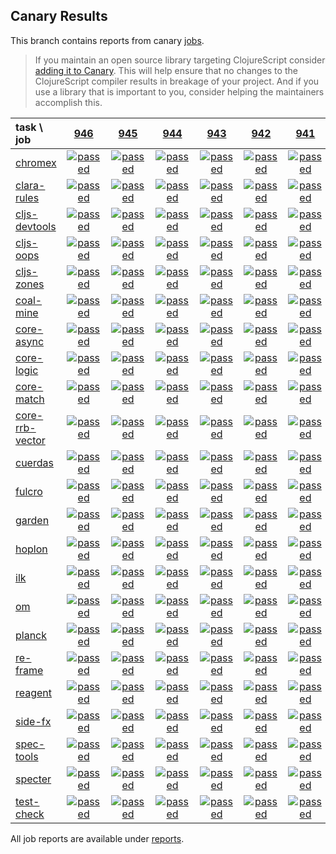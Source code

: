 ## Canary Results

This branch contains reports from canary [jobs](https://github.com/cljs-oss/canary/tree/jobs).

> If you maintain an open source library targeting ClojureScript consider [adding it to Canary](https://github.com/cljs-oss/canary/tree/master#how-to-participate). This will help ensure that no changes to the ClojureScript compiler results in breakage of your project. And if you use a library that is important to you, consider helping the maintainers accomplish this.

[//]: # (begin_overview_table)

| task \ job | <a href="reports/2019/05/27/job-000946-1.10.533-570d066e" title="job #946 finished on 2019-05-27">946</a> | <a href="reports/2019/05/26/job-000945-1.10.533-570d066e" title="job #945 finished on 2019-05-26">945</a> | <a href="reports/2019/05/25/job-000944-1.10.533-570d066e" title="job #944 finished on 2019-05-25">944</a> | <a href="reports/2019/05/25/job-000943-1.10.534-65bc3ff4" title="job #943 finished on 2019-05-25">943</a> | <a href="reports/2019/05/24/job-000942-1.10.530-e25ced97" title="job #942 finished on 2019-05-24">942</a> | <a href="reports/2019/05/23/job-000941-1.10.531-cfe04d75" title="job #941 finished on 2019-05-23">941</a> | <a href="reports/2019/05/23/job-000940-1.10.529-3a0c0747" title="job #940 finished on 2019-05-23">940</a> | <a href="reports/2019/05/22/job-000939-1.10.530-9458c4a1" title="job #939 finished on 2019-05-22">939</a> | <a href="reports/2019/05/22/job-000938-1.10.529-3a0c0747" title="job #938 finished on 2019-05-22">938</a> | <a href="reports/2019/05/21/job-000937-1.10.530-602e4bd0" title="job #937 finished on 2019-05-21">937</a> |
| :--- | :---: | :---: | :---: | :---: | :---: | :---: | :---: | :---: | :---: | :---: |
| [chromex](https://github.com/binaryage/chromex) | <a href="reports/2019/05/27/job-000946-1.10.533-570d066e#-chromex"><img title="passed" src="http://box.binaryage.com/s-passed.svg"><a> | <a href="reports/2019/05/26/job-000945-1.10.533-570d066e#-chromex"><img title="passed" src="http://box.binaryage.com/s-passed.svg"><a> | <a href="reports/2019/05/25/job-000944-1.10.533-570d066e#-chromex"><img title="passed" src="http://box.binaryage.com/s-passed.svg"><a> | <a href="reports/2019/05/25/job-000943-1.10.534-65bc3ff4#-chromex"><img title="passed" src="http://box.binaryage.com/s-passed.svg"><a> | <a href="reports/2019/05/24/job-000942-1.10.530-e25ced97#-chromex"><img title="passed" src="http://box.binaryage.com/s-passed.svg"><a> | <a href="reports/2019/05/23/job-000941-1.10.531-cfe04d75#-chromex"><img title="passed" src="http://box.binaryage.com/s-passed.svg"><a> | <a href="reports/2019/05/23/job-000940-1.10.529-3a0c0747#-chromex"><img title="passed" src="http://box.binaryage.com/s-passed.svg"><a> | <a href="reports/2019/05/22/job-000939-1.10.530-9458c4a1#-chromex"><img title="passed" src="http://box.binaryage.com/s-passed.svg"><a> | <a href="reports/2019/05/22/job-000938-1.10.529-3a0c0747#-chromex"><img title="passed" src="http://box.binaryage.com/s-passed.svg"><a> | <a href="reports/2019/05/21/job-000937-1.10.530-602e4bd0#-chromex"><img title="passed" src="http://box.binaryage.com/s-passed.svg"><a> |
| [clara-rules](https://github.com/cerner/clara-rules) | <a href="reports/2019/05/27/job-000946-1.10.533-570d066e#-clara-rules"><img title="passed" src="http://box.binaryage.com/s-passed.svg"><a> | <a href="reports/2019/05/26/job-000945-1.10.533-570d066e#-clara-rules"><img title="passed" src="http://box.binaryage.com/s-passed.svg"><a> | <a href="reports/2019/05/25/job-000944-1.10.533-570d066e#-clara-rules"><img title="passed" src="http://box.binaryage.com/s-passed.svg"><a> | <a href="reports/2019/05/25/job-000943-1.10.534-65bc3ff4#-clara-rules"><img title="passed" src="http://box.binaryage.com/s-passed.svg"><a> | <a href="reports/2019/05/24/job-000942-1.10.530-e25ced97#-clara-rules"><img title="passed" src="http://box.binaryage.com/s-passed.svg"><a> | <a href="reports/2019/05/23/job-000941-1.10.531-cfe04d75#-clara-rules"><img title="passed" src="http://box.binaryage.com/s-passed.svg"><a> | <a href="reports/2019/05/23/job-000940-1.10.529-3a0c0747#-clara-rules"><img title="passed" src="http://box.binaryage.com/s-passed.svg"><a> | <a href="reports/2019/05/22/job-000939-1.10.530-9458c4a1#-clara-rules"><img title="passed" src="http://box.binaryage.com/s-passed.svg"><a> | <a href="reports/2019/05/22/job-000938-1.10.529-3a0c0747#-clara-rules"><img title="passed" src="http://box.binaryage.com/s-passed.svg"><a> | <a href="reports/2019/05/21/job-000937-1.10.530-602e4bd0#-clara-rules"><img title="passed" src="http://box.binaryage.com/s-passed.svg"><a> |
| [cljs-devtools](https://github.com/binaryage/cljs-devtools) | <a href="reports/2019/05/27/job-000946-1.10.533-570d066e#-cljs-devtools"><img title="passed" src="http://box.binaryage.com/s-passed.svg"><a> | <a href="reports/2019/05/26/job-000945-1.10.533-570d066e#-cljs-devtools"><img title="passed" src="http://box.binaryage.com/s-passed.svg"><a> | <a href="reports/2019/05/25/job-000944-1.10.533-570d066e#-cljs-devtools"><img title="passed" src="http://box.binaryage.com/s-passed.svg"><a> | <a href="reports/2019/05/25/job-000943-1.10.534-65bc3ff4#-cljs-devtools"><img title="passed" src="http://box.binaryage.com/s-passed.svg"><a> | <a href="reports/2019/05/24/job-000942-1.10.530-e25ced97#-cljs-devtools"><img title="passed" src="http://box.binaryage.com/s-passed.svg"><a> | <a href="reports/2019/05/23/job-000941-1.10.531-cfe04d75#-cljs-devtools"><img title="passed" src="http://box.binaryage.com/s-passed.svg"><a> | <a href="reports/2019/05/23/job-000940-1.10.529-3a0c0747#-cljs-devtools"><img title="passed" src="http://box.binaryage.com/s-passed.svg"><a> | <a href="reports/2019/05/22/job-000939-1.10.530-9458c4a1#-cljs-devtools"><img title="passed" src="http://box.binaryage.com/s-passed.svg"><a> | <a href="reports/2019/05/22/job-000938-1.10.529-3a0c0747#-cljs-devtools"><img title="passed" src="http://box.binaryage.com/s-passed.svg"><a> | <a href="reports/2019/05/21/job-000937-1.10.530-602e4bd0#-cljs-devtools"><img title="passed" src="http://box.binaryage.com/s-passed.svg"><a> |
| [cljs-oops](https://github.com/binaryage/cljs-oops) | <a href="reports/2019/05/27/job-000946-1.10.533-570d066e#-cljs-oops"><img title="passed" src="http://box.binaryage.com/s-passed.svg"><a> | <a href="reports/2019/05/26/job-000945-1.10.533-570d066e#-cljs-oops"><img title="passed" src="http://box.binaryage.com/s-passed.svg"><a> | <a href="reports/2019/05/25/job-000944-1.10.533-570d066e#-cljs-oops"><img title="passed" src="http://box.binaryage.com/s-passed.svg"><a> | <a href="reports/2019/05/25/job-000943-1.10.534-65bc3ff4#-cljs-oops"><img title="passed" src="http://box.binaryage.com/s-passed.svg"><a> | <a href="reports/2019/05/24/job-000942-1.10.530-e25ced97#-cljs-oops"><img title="passed" src="http://box.binaryage.com/s-passed.svg"><a> | <a href="reports/2019/05/23/job-000941-1.10.531-cfe04d75#-cljs-oops"><img title="passed" src="http://box.binaryage.com/s-passed.svg"><a> | <a href="reports/2019/05/23/job-000940-1.10.529-3a0c0747#-cljs-oops"><img title="passed" src="http://box.binaryage.com/s-passed.svg"><a> | <a href="reports/2019/05/22/job-000939-1.10.530-9458c4a1#-cljs-oops"><img title="passed" src="http://box.binaryage.com/s-passed.svg"><a> | <a href="reports/2019/05/22/job-000938-1.10.529-3a0c0747#-cljs-oops"><img title="passed" src="http://box.binaryage.com/s-passed.svg"><a> | <a href="reports/2019/05/21/job-000937-1.10.530-602e4bd0#-cljs-oops"><img title="passed" src="http://box.binaryage.com/s-passed.svg"><a> |
| [cljs-zones](https://github.com/binaryage/cljs-zones) | <a href="reports/2019/05/27/job-000946-1.10.533-570d066e#-cljs-zones"><img title="passed" src="http://box.binaryage.com/s-passed.svg"><a> | <a href="reports/2019/05/26/job-000945-1.10.533-570d066e#-cljs-zones"><img title="passed" src="http://box.binaryage.com/s-passed.svg"><a> | <a href="reports/2019/05/25/job-000944-1.10.533-570d066e#-cljs-zones"><img title="passed" src="http://box.binaryage.com/s-passed.svg"><a> | <a href="reports/2019/05/25/job-000943-1.10.534-65bc3ff4#-cljs-zones"><img title="passed" src="http://box.binaryage.com/s-passed.svg"><a> | <a href="reports/2019/05/24/job-000942-1.10.530-e25ced97#-cljs-zones"><img title="passed" src="http://box.binaryage.com/s-passed.svg"><a> | <a href="reports/2019/05/23/job-000941-1.10.531-cfe04d75#-cljs-zones"><img title="passed" src="http://box.binaryage.com/s-passed.svg"><a> | <a href="reports/2019/05/23/job-000940-1.10.529-3a0c0747#-cljs-zones"><img title="passed" src="http://box.binaryage.com/s-passed.svg"><a> | <a href="reports/2019/05/22/job-000939-1.10.530-9458c4a1#-cljs-zones"><img title="passed" src="http://box.binaryage.com/s-passed.svg"><a> | <a href="reports/2019/05/22/job-000938-1.10.529-3a0c0747#-cljs-zones"><img title="passed" src="http://box.binaryage.com/s-passed.svg"><a> | <a href="reports/2019/05/21/job-000937-1.10.530-602e4bd0#-cljs-zones"><img title="passed" src="http://box.binaryage.com/s-passed.svg"><a> |
| [coal-mine](https://github.com/mfikes/coal-mine) | <a href="reports/2019/05/27/job-000946-1.10.533-570d066e#-coal-mine"><img title="passed" src="http://box.binaryage.com/s-passed.svg"><a> | <a href="reports/2019/05/26/job-000945-1.10.533-570d066e#-coal-mine"><img title="passed" src="http://box.binaryage.com/s-passed.svg"><a> | <a href="reports/2019/05/25/job-000944-1.10.533-570d066e#-coal-mine"><img title="passed" src="http://box.binaryage.com/s-passed.svg"><a> | <a href="reports/2019/05/25/job-000943-1.10.534-65bc3ff4#-coal-mine"><img title="passed" src="http://box.binaryage.com/s-passed.svg"><a> | <a href="reports/2019/05/24/job-000942-1.10.530-e25ced97#-coal-mine"><img title="passed" src="http://box.binaryage.com/s-passed.svg"><a> | <a href="reports/2019/05/23/job-000941-1.10.531-cfe04d75#-coal-mine"><img title="passed" src="http://box.binaryage.com/s-passed.svg"><a> | <a href="reports/2019/05/23/job-000940-1.10.529-3a0c0747#-coal-mine"><img title="passed" src="http://box.binaryage.com/s-passed.svg"><a> | <a href="reports/2019/05/22/job-000939-1.10.530-9458c4a1#-coal-mine"><img title="passed" src="http://box.binaryage.com/s-passed.svg"><a> | <a href="reports/2019/05/22/job-000938-1.10.529-3a0c0747#-coal-mine"><img title="passed" src="http://box.binaryage.com/s-passed.svg"><a> | <a href="reports/2019/05/21/job-000937-1.10.530-602e4bd0#-coal-mine"><img title="unknown" src="http://box.binaryage.com/s-unknown.svg"><a> |
| [core-async](https://github.com/clojure/core.async) | <a href="reports/2019/05/27/job-000946-1.10.533-570d066e#-core-async"><img title="passed" src="http://box.binaryage.com/s-passed.svg"><a> | <a href="reports/2019/05/26/job-000945-1.10.533-570d066e#-core-async"><img title="passed" src="http://box.binaryage.com/s-passed.svg"><a> | <a href="reports/2019/05/25/job-000944-1.10.533-570d066e#-core-async"><img title="passed" src="http://box.binaryage.com/s-passed.svg"><a> | <a href="reports/2019/05/25/job-000943-1.10.534-65bc3ff4#-core-async"><img title="passed" src="http://box.binaryage.com/s-passed.svg"><a> | <a href="reports/2019/05/24/job-000942-1.10.530-e25ced97#-core-async"><img title="passed" src="http://box.binaryage.com/s-passed.svg"><a> | <a href="reports/2019/05/23/job-000941-1.10.531-cfe04d75#-core-async"><img title="passed" src="http://box.binaryage.com/s-passed.svg"><a> | <a href="reports/2019/05/23/job-000940-1.10.529-3a0c0747#-core-async"><img title="passed" src="http://box.binaryage.com/s-passed.svg"><a> | <a href="reports/2019/05/22/job-000939-1.10.530-9458c4a1#-core-async"><img title="passed" src="http://box.binaryage.com/s-passed.svg"><a> | <a href="reports/2019/05/22/job-000938-1.10.529-3a0c0747#-core-async"><img title="passed" src="http://box.binaryage.com/s-passed.svg"><a> | <a href="reports/2019/05/21/job-000937-1.10.530-602e4bd0#-core-async"><img title="passed" src="http://box.binaryage.com/s-passed.svg"><a> |
| [core-logic](https://github.com/clojure/core.logic) | <a href="reports/2019/05/27/job-000946-1.10.533-570d066e#-core-logic"><img title="passed" src="http://box.binaryage.com/s-passed.svg"><a> | <a href="reports/2019/05/26/job-000945-1.10.533-570d066e#-core-logic"><img title="passed" src="http://box.binaryage.com/s-passed.svg"><a> | <a href="reports/2019/05/25/job-000944-1.10.533-570d066e#-core-logic"><img title="passed" src="http://box.binaryage.com/s-passed.svg"><a> | <a href="reports/2019/05/25/job-000943-1.10.534-65bc3ff4#-core-logic"><img title="passed" src="http://box.binaryage.com/s-passed.svg"><a> | <a href="reports/2019/05/24/job-000942-1.10.530-e25ced97#-core-logic"><img title="passed" src="http://box.binaryage.com/s-passed.svg"><a> | <a href="reports/2019/05/23/job-000941-1.10.531-cfe04d75#-core-logic"><img title="passed" src="http://box.binaryage.com/s-passed.svg"><a> | <a href="reports/2019/05/23/job-000940-1.10.529-3a0c0747#-core-logic"><img title="passed" src="http://box.binaryage.com/s-passed.svg"><a> | <a href="reports/2019/05/22/job-000939-1.10.530-9458c4a1#-core-logic"><img title="passed" src="http://box.binaryage.com/s-passed.svg"><a> | <a href="reports/2019/05/22/job-000938-1.10.529-3a0c0747#-core-logic"><img title="passed" src="http://box.binaryage.com/s-passed.svg"><a> | <a href="reports/2019/05/21/job-000937-1.10.530-602e4bd0#-core-logic"><img title="passed" src="http://box.binaryage.com/s-passed.svg"><a> |
| [core-match](https://github.com/clojure/core.match) | <a href="reports/2019/05/27/job-000946-1.10.533-570d066e#-core-match"><img title="passed" src="http://box.binaryage.com/s-passed.svg"><a> | <a href="reports/2019/05/26/job-000945-1.10.533-570d066e#-core-match"><img title="passed" src="http://box.binaryage.com/s-passed.svg"><a> | <a href="reports/2019/05/25/job-000944-1.10.533-570d066e#-core-match"><img title="passed" src="http://box.binaryage.com/s-passed.svg"><a> | <a href="reports/2019/05/25/job-000943-1.10.534-65bc3ff4#-core-match"><img title="passed" src="http://box.binaryage.com/s-passed.svg"><a> | <a href="reports/2019/05/24/job-000942-1.10.530-e25ced97#-core-match"><img title="passed" src="http://box.binaryage.com/s-passed.svg"><a> | <a href="reports/2019/05/23/job-000941-1.10.531-cfe04d75#-core-match"><img title="passed" src="http://box.binaryage.com/s-passed.svg"><a> | <a href="reports/2019/05/23/job-000940-1.10.529-3a0c0747#-core-match"><img title="passed" src="http://box.binaryage.com/s-passed.svg"><a> | <a href="reports/2019/05/22/job-000939-1.10.530-9458c4a1#-core-match"><img title="passed" src="http://box.binaryage.com/s-passed.svg"><a> | <a href="reports/2019/05/22/job-000938-1.10.529-3a0c0747#-core-match"><img title="passed" src="http://box.binaryage.com/s-passed.svg"><a> | <a href="reports/2019/05/21/job-000937-1.10.530-602e4bd0#-core-match"><img title="passed" src="http://box.binaryage.com/s-passed.svg"><a> |
| [core-rrb-vector](https://github.com/clojure/core.rrb-vector) | <a href="reports/2019/05/27/job-000946-1.10.533-570d066e#-core-rrb-vector"><img title="passed" src="http://box.binaryage.com/s-passed.svg"><a> | <a href="reports/2019/05/26/job-000945-1.10.533-570d066e#-core-rrb-vector"><img title="passed" src="http://box.binaryage.com/s-passed.svg"><a> | <a href="reports/2019/05/25/job-000944-1.10.533-570d066e#-core-rrb-vector"><img title="passed" src="http://box.binaryage.com/s-passed.svg"><a> | <a href="reports/2019/05/25/job-000943-1.10.534-65bc3ff4#-core-rrb-vector"><img title="passed" src="http://box.binaryage.com/s-passed.svg"><a> | <a href="reports/2019/05/24/job-000942-1.10.530-e25ced97#-core-rrb-vector"><img title="passed" src="http://box.binaryage.com/s-passed.svg"><a> | <a href="reports/2019/05/23/job-000941-1.10.531-cfe04d75#-core-rrb-vector"><img title="passed" src="http://box.binaryage.com/s-passed.svg"><a> | <a href="reports/2019/05/23/job-000940-1.10.529-3a0c0747#-core-rrb-vector"><img title="passed" src="http://box.binaryage.com/s-passed.svg"><a> | <a href="reports/2019/05/22/job-000939-1.10.530-9458c4a1#-core-rrb-vector"><img title="passed" src="http://box.binaryage.com/s-passed.svg"><a> | <a href="reports/2019/05/22/job-000938-1.10.529-3a0c0747#-core-rrb-vector"><img title="passed" src="http://box.binaryage.com/s-passed.svg"><a> | <a href="reports/2019/05/21/job-000937-1.10.530-602e4bd0#-core-rrb-vector"><img title="passed" src="http://box.binaryage.com/s-passed.svg"><a> |
| [cuerdas](https://github.com/funcool/cuerdas) | <a href="reports/2019/05/27/job-000946-1.10.533-570d066e#-cuerdas"><img title="passed" src="http://box.binaryage.com/s-passed.svg"><a> | <a href="reports/2019/05/26/job-000945-1.10.533-570d066e#-cuerdas"><img title="passed" src="http://box.binaryage.com/s-passed.svg"><a> | <a href="reports/2019/05/25/job-000944-1.10.533-570d066e#-cuerdas"><img title="passed" src="http://box.binaryage.com/s-passed.svg"><a> | <a href="reports/2019/05/25/job-000943-1.10.534-65bc3ff4#-cuerdas"><img title="passed" src="http://box.binaryage.com/s-passed.svg"><a> | <a href="reports/2019/05/24/job-000942-1.10.530-e25ced97#-cuerdas"><img title="passed" src="http://box.binaryage.com/s-passed.svg"><a> | <a href="reports/2019/05/23/job-000941-1.10.531-cfe04d75#-cuerdas"><img title="passed" src="http://box.binaryage.com/s-passed.svg"><a> | <a href="reports/2019/05/23/job-000940-1.10.529-3a0c0747#-cuerdas"><img title="passed" src="http://box.binaryage.com/s-passed.svg"><a> | <a href="reports/2019/05/22/job-000939-1.10.530-9458c4a1#-cuerdas"><img title="passed" src="http://box.binaryage.com/s-passed.svg"><a> | <a href="reports/2019/05/22/job-000938-1.10.529-3a0c0747#-cuerdas"><img title="passed" src="http://box.binaryage.com/s-passed.svg"><a> | <a href="reports/2019/05/21/job-000937-1.10.530-602e4bd0#-cuerdas"><img title="passed" src="http://box.binaryage.com/s-passed.svg"><a> |
| [fulcro](https://github.com/fulcrologic/fulcro) | <a href="reports/2019/05/27/job-000946-1.10.533-570d066e#-fulcro"><img title="passed" src="http://box.binaryage.com/s-passed.svg"><a> | <a href="reports/2019/05/26/job-000945-1.10.533-570d066e#-fulcro"><img title="passed" src="http://box.binaryage.com/s-passed.svg"><a> | <a href="reports/2019/05/25/job-000944-1.10.533-570d066e#-fulcro"><img title="passed" src="http://box.binaryage.com/s-passed.svg"><a> | <a href="reports/2019/05/25/job-000943-1.10.534-65bc3ff4#-fulcro"><img title="passed" src="http://box.binaryage.com/s-passed.svg"><a> | <a href="reports/2019/05/24/job-000942-1.10.530-e25ced97#-fulcro"><img title="passed" src="http://box.binaryage.com/s-passed.svg"><a> | <a href="reports/2019/05/23/job-000941-1.10.531-cfe04d75#-fulcro"><img title="passed" src="http://box.binaryage.com/s-passed.svg"><a> | <a href="reports/2019/05/23/job-000940-1.10.529-3a0c0747#-fulcro"><img title="passed" src="http://box.binaryage.com/s-passed.svg"><a> | <a href="reports/2019/05/22/job-000939-1.10.530-9458c4a1#-fulcro"><img title="passed" src="http://box.binaryage.com/s-passed.svg"><a> | <a href="reports/2019/05/22/job-000938-1.10.529-3a0c0747#-fulcro"><img title="passed" src="http://box.binaryage.com/s-passed.svg"><a> | <a href="reports/2019/05/21/job-000937-1.10.530-602e4bd0#-fulcro"><img title="passed" src="http://box.binaryage.com/s-passed.svg"><a> |
| [garden](https://github.com/noprompt/garden) | <a href="reports/2019/05/27/job-000946-1.10.533-570d066e#-garden"><img title="passed" src="http://box.binaryage.com/s-passed.svg"><a> | <a href="reports/2019/05/26/job-000945-1.10.533-570d066e#-garden"><img title="passed" src="http://box.binaryage.com/s-passed.svg"><a> | <a href="reports/2019/05/25/job-000944-1.10.533-570d066e#-garden"><img title="passed" src="http://box.binaryage.com/s-passed.svg"><a> | <a href="reports/2019/05/25/job-000943-1.10.534-65bc3ff4#-garden"><img title="passed" src="http://box.binaryage.com/s-passed.svg"><a> | <a href="reports/2019/05/24/job-000942-1.10.530-e25ced97#-garden"><img title="passed" src="http://box.binaryage.com/s-passed.svg"><a> | <a href="reports/2019/05/23/job-000941-1.10.531-cfe04d75#-garden"><img title="passed" src="http://box.binaryage.com/s-passed.svg"><a> | <a href="reports/2019/05/23/job-000940-1.10.529-3a0c0747#-garden"><img title="passed" src="http://box.binaryage.com/s-passed.svg"><a> | <a href="reports/2019/05/22/job-000939-1.10.530-9458c4a1#-garden"><img title="passed" src="http://box.binaryage.com/s-passed.svg"><a> | <a href="reports/2019/05/22/job-000938-1.10.529-3a0c0747#-garden"><img title="passed" src="http://box.binaryage.com/s-passed.svg"><a> | <a href="reports/2019/05/21/job-000937-1.10.530-602e4bd0#-garden"><img title="passed" src="http://box.binaryage.com/s-passed.svg"><a> |
| [hoplon](https://github.com/hoplon/hoplon) | <a href="reports/2019/05/27/job-000946-1.10.533-570d066e#-hoplon"><img title="passed" src="http://box.binaryage.com/s-passed.svg"><a> | <a href="reports/2019/05/26/job-000945-1.10.533-570d066e#-hoplon"><img title="passed" src="http://box.binaryage.com/s-passed.svg"><a> | <a href="reports/2019/05/25/job-000944-1.10.533-570d066e#-hoplon"><img title="passed" src="http://box.binaryage.com/s-passed.svg"><a> | <a href="reports/2019/05/25/job-000943-1.10.534-65bc3ff4#-hoplon"><img title="passed" src="http://box.binaryage.com/s-passed.svg"><a> | <a href="reports/2019/05/24/job-000942-1.10.530-e25ced97#-hoplon"><img title="passed" src="http://box.binaryage.com/s-passed.svg"><a> | <a href="reports/2019/05/23/job-000941-1.10.531-cfe04d75#-hoplon"><img title="passed" src="http://box.binaryage.com/s-passed.svg"><a> | <a href="reports/2019/05/23/job-000940-1.10.529-3a0c0747#-hoplon"><img title="passed" src="http://box.binaryage.com/s-passed.svg"><a> | <a href="reports/2019/05/22/job-000939-1.10.530-9458c4a1#-hoplon"><img title="passed" src="http://box.binaryage.com/s-passed.svg"><a> | <a href="reports/2019/05/22/job-000938-1.10.529-3a0c0747#-hoplon"><img title="passed" src="http://box.binaryage.com/s-passed.svg"><a> | <a href="reports/2019/05/21/job-000937-1.10.530-602e4bd0#-hoplon"><img title="passed" src="http://box.binaryage.com/s-passed.svg"><a> |
| [ilk](https://github.com/mfikes/ilk) | <a href="reports/2019/05/27/job-000946-1.10.533-570d066e#-ilk"><img title="passed" src="http://box.binaryage.com/s-passed.svg"><a> | <a href="reports/2019/05/26/job-000945-1.10.533-570d066e#-ilk"><img title="passed" src="http://box.binaryage.com/s-passed.svg"><a> | <a href="reports/2019/05/25/job-000944-1.10.533-570d066e#-ilk"><img title="passed" src="http://box.binaryage.com/s-passed.svg"><a> | <a href="reports/2019/05/25/job-000943-1.10.534-65bc3ff4#-ilk"><img title="passed" src="http://box.binaryage.com/s-passed.svg"><a> | <a href="reports/2019/05/24/job-000942-1.10.530-e25ced97#-ilk"><img title="passed" src="http://box.binaryage.com/s-passed.svg"><a> | <a href="reports/2019/05/23/job-000941-1.10.531-cfe04d75#-ilk"><img title="passed" src="http://box.binaryage.com/s-passed.svg"><a> | <a href="reports/2019/05/23/job-000940-1.10.529-3a0c0747#-ilk"><img title="passed" src="http://box.binaryage.com/s-passed.svg"><a> | <a href="reports/2019/05/22/job-000939-1.10.530-9458c4a1#-ilk"><img title="passed" src="http://box.binaryage.com/s-passed.svg"><a> | <a href="reports/2019/05/22/job-000938-1.10.529-3a0c0747#-ilk"><img title="passed" src="http://box.binaryage.com/s-passed.svg"><a> | <a href="reports/2019/05/21/job-000937-1.10.530-602e4bd0#-ilk"><img title="passed" src="http://box.binaryage.com/s-passed.svg"><a> |
| [om](https://github.com/omcljs/om) | <a href="reports/2019/05/27/job-000946-1.10.533-570d066e#-om"><img title="passed" src="http://box.binaryage.com/s-passed.svg"><a> | <a href="reports/2019/05/26/job-000945-1.10.533-570d066e#-om"><img title="passed" src="http://box.binaryage.com/s-passed.svg"><a> | <a href="reports/2019/05/25/job-000944-1.10.533-570d066e#-om"><img title="passed" src="http://box.binaryage.com/s-passed.svg"><a> | <a href="reports/2019/05/25/job-000943-1.10.534-65bc3ff4#-om"><img title="passed" src="http://box.binaryage.com/s-passed.svg"><a> | <a href="reports/2019/05/24/job-000942-1.10.530-e25ced97#-om"><img title="passed" src="http://box.binaryage.com/s-passed.svg"><a> | <a href="reports/2019/05/23/job-000941-1.10.531-cfe04d75#-om"><img title="passed" src="http://box.binaryage.com/s-passed.svg"><a> | <a href="reports/2019/05/23/job-000940-1.10.529-3a0c0747#-om"><img title="passed" src="http://box.binaryage.com/s-passed.svg"><a> | <a href="reports/2019/05/22/job-000939-1.10.530-9458c4a1#-om"><img title="passed" src="http://box.binaryage.com/s-passed.svg"><a> | <a href="reports/2019/05/22/job-000938-1.10.529-3a0c0747#-om"><img title="passed" src="http://box.binaryage.com/s-passed.svg"><a> | <a href="reports/2019/05/21/job-000937-1.10.530-602e4bd0#-om"><img title="passed" src="http://box.binaryage.com/s-passed.svg"><a> |
| [planck](https://github.com/planck-repl/planck) | <a href="reports/2019/05/27/job-000946-1.10.533-570d066e#-planck"><img title="passed" src="http://box.binaryage.com/s-passed.svg"><a> | <a href="reports/2019/05/26/job-000945-1.10.533-570d066e#-planck"><img title="passed" src="http://box.binaryage.com/s-passed.svg"><a> | <a href="reports/2019/05/25/job-000944-1.10.533-570d066e#-planck"><img title="passed" src="http://box.binaryage.com/s-passed.svg"><a> | <a href="reports/2019/05/25/job-000943-1.10.534-65bc3ff4#-planck"><img title="passed" src="http://box.binaryage.com/s-passed.svg"><a> | <a href="reports/2019/05/24/job-000942-1.10.530-e25ced97#-planck"><img title="passed" src="http://box.binaryage.com/s-passed.svg"><a> | <a href="reports/2019/05/23/job-000941-1.10.531-cfe04d75#-planck"><img title="passed" src="http://box.binaryage.com/s-passed.svg"><a> | <a href="reports/2019/05/23/job-000940-1.10.529-3a0c0747#-planck"><img title="passed" src="http://box.binaryage.com/s-passed.svg"><a> | <a href="reports/2019/05/22/job-000939-1.10.530-9458c4a1#-planck"><img title="passed" src="http://box.binaryage.com/s-passed.svg"><a> | <a href="reports/2019/05/22/job-000938-1.10.529-3a0c0747#-planck"><img title="passed" src="http://box.binaryage.com/s-passed.svg"><a> | <a href="reports/2019/05/21/job-000937-1.10.530-602e4bd0#-planck"><img title="passed" src="http://box.binaryage.com/s-passed.svg"><a> |
| [re-frame](https://github.com/Day8/re-frame) | <a href="reports/2019/05/27/job-000946-1.10.533-570d066e#-re-frame"><img title="passed" src="http://box.binaryage.com/s-passed.svg"><a> | <a href="reports/2019/05/26/job-000945-1.10.533-570d066e#-re-frame"><img title="passed" src="http://box.binaryage.com/s-passed.svg"><a> | <a href="reports/2019/05/25/job-000944-1.10.533-570d066e#-re-frame"><img title="passed" src="http://box.binaryage.com/s-passed.svg"><a> | <a href="reports/2019/05/25/job-000943-1.10.534-65bc3ff4#-re-frame"><img title="passed" src="http://box.binaryage.com/s-passed.svg"><a> | <a href="reports/2019/05/24/job-000942-1.10.530-e25ced97#-re-frame"><img title="passed" src="http://box.binaryage.com/s-passed.svg"><a> | <a href="reports/2019/05/23/job-000941-1.10.531-cfe04d75#-re-frame"><img title="passed" src="http://box.binaryage.com/s-passed.svg"><a> | <a href="reports/2019/05/23/job-000940-1.10.529-3a0c0747#-re-frame"><img title="passed" src="http://box.binaryage.com/s-passed.svg"><a> | <a href="reports/2019/05/22/job-000939-1.10.530-9458c4a1#-re-frame"><img title="passed" src="http://box.binaryage.com/s-passed.svg"><a> | <a href="reports/2019/05/22/job-000938-1.10.529-3a0c0747#-re-frame"><img title="passed" src="http://box.binaryage.com/s-passed.svg"><a> | <a href="reports/2019/05/21/job-000937-1.10.530-602e4bd0#-re-frame"><img title="passed" src="http://box.binaryage.com/s-passed.svg"><a> |
| [reagent](https://github.com/reagent-project/reagent) | <a href="reports/2019/05/27/job-000946-1.10.533-570d066e#-reagent"><img title="passed" src="http://box.binaryage.com/s-passed.svg"><a> | <a href="reports/2019/05/26/job-000945-1.10.533-570d066e#-reagent"><img title="passed" src="http://box.binaryage.com/s-passed.svg"><a> | <a href="reports/2019/05/25/job-000944-1.10.533-570d066e#-reagent"><img title="passed" src="http://box.binaryage.com/s-passed.svg"><a> | <a href="reports/2019/05/25/job-000943-1.10.534-65bc3ff4#-reagent"><img title="passed" src="http://box.binaryage.com/s-passed.svg"><a> | <a href="reports/2019/05/24/job-000942-1.10.530-e25ced97#-reagent"><img title="passed" src="http://box.binaryage.com/s-passed.svg"><a> | <a href="reports/2019/05/23/job-000941-1.10.531-cfe04d75#-reagent"><img title="passed" src="http://box.binaryage.com/s-passed.svg"><a> | <a href="reports/2019/05/23/job-000940-1.10.529-3a0c0747#-reagent"><img title="passed" src="http://box.binaryage.com/s-passed.svg"><a> | <a href="reports/2019/05/22/job-000939-1.10.530-9458c4a1#-reagent"><img title="passed" src="http://box.binaryage.com/s-passed.svg"><a> | <a href="reports/2019/05/22/job-000938-1.10.529-3a0c0747#-reagent"><img title="passed" src="http://box.binaryage.com/s-passed.svg"><a> | <a href="reports/2019/05/21/job-000937-1.10.530-602e4bd0#-reagent"><img title="passed" src="http://box.binaryage.com/s-passed.svg"><a> |
| [side-fx](https://github.com/cljsrn/side-fx) | <a href="reports/2019/05/27/job-000946-1.10.533-570d066e#-side-fx"><img title="passed" src="http://box.binaryage.com/s-passed.svg"><a> | <a href="reports/2019/05/26/job-000945-1.10.533-570d066e#-side-fx"><img title="passed" src="http://box.binaryage.com/s-passed.svg"><a> | <a href="reports/2019/05/25/job-000944-1.10.533-570d066e#-side-fx"><img title="passed" src="http://box.binaryage.com/s-passed.svg"><a> | <a href="reports/2019/05/25/job-000943-1.10.534-65bc3ff4#-side-fx"><img title="passed" src="http://box.binaryage.com/s-passed.svg"><a> | <a href="reports/2019/05/24/job-000942-1.10.530-e25ced97#-side-fx"><img title="passed" src="http://box.binaryage.com/s-passed.svg"><a> | <a href="reports/2019/05/23/job-000941-1.10.531-cfe04d75#-side-fx"><img title="passed" src="http://box.binaryage.com/s-passed.svg"><a> | <a href="reports/2019/05/23/job-000940-1.10.529-3a0c0747#-side-fx"><img title="passed" src="http://box.binaryage.com/s-passed.svg"><a> | <a href="reports/2019/05/22/job-000939-1.10.530-9458c4a1#-side-fx"><img title="passed" src="http://box.binaryage.com/s-passed.svg"><a> | <a href="reports/2019/05/22/job-000938-1.10.529-3a0c0747#-side-fx"><img title="passed" src="http://box.binaryage.com/s-passed.svg"><a> | <a href="reports/2019/05/21/job-000937-1.10.530-602e4bd0#-side-fx"><img title="passed" src="http://box.binaryage.com/s-passed.svg"><a> |
| [spec-tools](https://github.com/metosin/spec-tools) | <a href="reports/2019/05/27/job-000946-1.10.533-570d066e#-spec-tools"><img title="passed" src="http://box.binaryage.com/s-passed.svg"><a> | <a href="reports/2019/05/26/job-000945-1.10.533-570d066e#-spec-tools"><img title="passed" src="http://box.binaryage.com/s-passed.svg"><a> | <a href="reports/2019/05/25/job-000944-1.10.533-570d066e#-spec-tools"><img title="passed" src="http://box.binaryage.com/s-passed.svg"><a> | <a href="reports/2019/05/25/job-000943-1.10.534-65bc3ff4#-spec-tools"><img title="passed" src="http://box.binaryage.com/s-passed.svg"><a> | <a href="reports/2019/05/24/job-000942-1.10.530-e25ced97#-spec-tools"><img title="passed" src="http://box.binaryage.com/s-passed.svg"><a> | <a href="reports/2019/05/23/job-000941-1.10.531-cfe04d75#-spec-tools"><img title="passed" src="http://box.binaryage.com/s-passed.svg"><a> | <a href="reports/2019/05/23/job-000940-1.10.529-3a0c0747#-spec-tools"><img title="passed" src="http://box.binaryage.com/s-passed.svg"><a> | <a href="reports/2019/05/22/job-000939-1.10.530-9458c4a1#-spec-tools"><img title="passed" src="http://box.binaryage.com/s-passed.svg"><a> | <a href="reports/2019/05/22/job-000938-1.10.529-3a0c0747#-spec-tools"><img title="passed" src="http://box.binaryage.com/s-passed.svg"><a> | <a href="reports/2019/05/21/job-000937-1.10.530-602e4bd0#-spec-tools"><img title="passed" src="http://box.binaryage.com/s-passed.svg"><a> |
| [specter](https://github.com/nathanmarz/specter) | <a href="reports/2019/05/27/job-000946-1.10.533-570d066e#-specter"><img title="passed" src="http://box.binaryage.com/s-passed.svg"><a> | <a href="reports/2019/05/26/job-000945-1.10.533-570d066e#-specter"><img title="passed" src="http://box.binaryage.com/s-passed.svg"><a> | <a href="reports/2019/05/25/job-000944-1.10.533-570d066e#-specter"><img title="passed" src="http://box.binaryage.com/s-passed.svg"><a> | <a href="reports/2019/05/25/job-000943-1.10.534-65bc3ff4#-specter"><img title="passed" src="http://box.binaryage.com/s-passed.svg"><a> | <a href="reports/2019/05/24/job-000942-1.10.530-e25ced97#-specter"><img title="passed" src="http://box.binaryage.com/s-passed.svg"><a> | <a href="reports/2019/05/23/job-000941-1.10.531-cfe04d75#-specter"><img title="passed" src="http://box.binaryage.com/s-passed.svg"><a> | <a href="reports/2019/05/23/job-000940-1.10.529-3a0c0747#-specter"><img title="passed" src="http://box.binaryage.com/s-passed.svg"><a> | <a href="reports/2019/05/22/job-000939-1.10.530-9458c4a1#-specter"><img title="passed" src="http://box.binaryage.com/s-passed.svg"><a> | <a href="reports/2019/05/22/job-000938-1.10.529-3a0c0747#-specter"><img title="passed" src="http://box.binaryage.com/s-passed.svg"><a> | <a href="reports/2019/05/21/job-000937-1.10.530-602e4bd0#-specter"><img title="passed" src="http://box.binaryage.com/s-passed.svg"><a> |
| [test-check](https://github.com/clojure/test.check) | <a href="reports/2019/05/27/job-000946-1.10.533-570d066e#-test-check"><img title="passed" src="http://box.binaryage.com/s-passed.svg"><a> | <a href="reports/2019/05/26/job-000945-1.10.533-570d066e#-test-check"><img title="passed" src="http://box.binaryage.com/s-passed.svg"><a> | <a href="reports/2019/05/25/job-000944-1.10.533-570d066e#-test-check"><img title="passed" src="http://box.binaryage.com/s-passed.svg"><a> | <a href="reports/2019/05/25/job-000943-1.10.534-65bc3ff4#-test-check"><img title="passed" src="http://box.binaryage.com/s-passed.svg"><a> | <a href="reports/2019/05/24/job-000942-1.10.530-e25ced97#-test-check"><img title="passed" src="http://box.binaryage.com/s-passed.svg"><a> | <a href="reports/2019/05/23/job-000941-1.10.531-cfe04d75#-test-check"><img title="passed" src="http://box.binaryage.com/s-passed.svg"><a> | <a href="reports/2019/05/23/job-000940-1.10.529-3a0c0747#-test-check"><img title="passed" src="http://box.binaryage.com/s-passed.svg"><a> | <a href="reports/2019/05/22/job-000939-1.10.530-9458c4a1#-test-check"><img title="passed" src="http://box.binaryage.com/s-passed.svg"><a> | <a href="reports/2019/05/22/job-000938-1.10.529-3a0c0747#-test-check"><img title="passed" src="http://box.binaryage.com/s-passed.svg"><a> | <a href="reports/2019/05/21/job-000937-1.10.530-602e4bd0#-test-check"><img title="passed" src="http://box.binaryage.com/s-passed.svg"><a> |

[//]: # (end_overview_table)

All job reports are available under [reports](reports).
